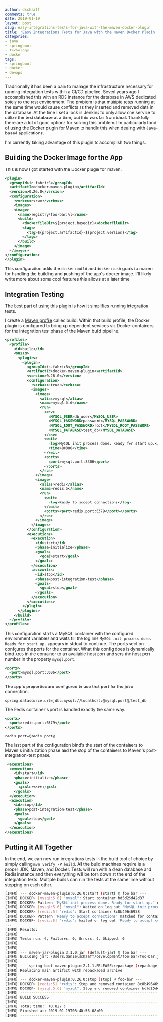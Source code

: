```yaml
---
author: dschaaff
comments: true
date: 2019-01-19
layout: post
slug: easy-integrations-tests-for-java-with-the-maven-docker-plugin
title: 'Easy Integrations Tests for Java with the Maven Docker Plugin'
categories:
- java
- springboot
- techology
- docker
tags:
- springboot
- docker
- devops
---
```


Traditionally it has been a pain to manage the infrastructure necessary for running integration tests within a CI/CD pipeline. Severl years ago I accomplished this with an RDS instance for the database in AWS dedicated solely to the test environment. The problem is that multiple tests running at the same time would cause conflicts as they inserted and removed data in the database. At the time I set a lock in Jenkins to only allow one service to utilize the test database at a time, but this was far from ideal. Thankfully there are a lot of good options for solving this problem. I’m particularly fond of using the Docker plugin for Maven to handle this when dealing with Java-based applications.

I'm currently taking advantage of this plugin to accomplish two things.

## Building the Docker Image for the App

This is how I got started with the Docker plugin for maven.

```xml
<plugin>
  <groupId>io.fabric8</groupId>
  <artifactId>docker-maven-plugin</artifactId>
  <version>0.26.0</version>
  <configuration>
    <verbose>true</verbose>
    <images>
    <image>
      <name>registry/foo-bar:%l</name>
      <build>
        <dockerFileDir>${project.basedir}</dockerFileDir>
        <tags>
          <tag>${project.artifactId}-${project.version}</tag>
        </tags>
      </build>
    </image>
  </images>
</configuration>
</plugin>
```

This configuration adds the `docker:build` and `docker:push` goals to maven for handling the building and pushing of the app's docker image.
I'll likely write more about some cool features this allows at a later time.

## Integration Testing

The best part of using this plugin is how it simplifies running integration tests.

I create a [Maven profile](https://maven.apache.org/guides/introduction/introduction-to-profiles.html) called build. Within that build profile, the Docker plugin is configured to 
bring up dependent services via Docker containers for the integration test phase of the Maven build pipeline.

```xml
<profiles>
  <profile>
    <id>build</id>
    <build>
      <plugins>
        <plugin>
          <groupId>io.fabric8</groupId>
          <artifactId>docker-maven-plugin</artifactId>
          <version>0.26.0</version>
          <configuration>
            <verbose>true</verbose>
            <images>
              <image>
                <alias>mysql</alias>
                <name>mysql:5.6</name>
                <run>
                  <env>
                    <MYSQL_USER>db_user</MYSQL_USER>
                    <MYSQL_PASSWORD>password</MYSQL_PASSWORD>
                    <MYSQL_ROOT_PASSWORD>root</MYSQL_ROOT_PASSWORD>
                    <MYSQL_DATABASE>test_db</MYSQL_DATABASE>
                  </env>
                  <wait>
                    <log>MySQL init process done. Ready for start up.</log>
                    <time>80000</time>
                  </wait>
                  <ports>
                    <port>mysql.port:3306</port>
                  </ports>
                </run>
              </image>
              <image>
                <alias>redis</alias>
                <name>redis:5</name>
                <run>
                  <wait>
                    <log>Ready to accept connections</log>
                  </wait>
                  <ports><port>redis.port:6379</port></ports>
                </run>
              </image>
            </images>
          </configuration>
          <executions>
            <execution>
              <id>start</id>
              <phase>initialize</phase>
              <goals>
                <goal>start</goal>
              </goals>
            </execution>
            <execution>
              <id>stop</id>
              <phase>post-integration-test</phase>
              <goals>
                <goal>stop</goal>
              </goals>
            </execution>
          </executions>
        </plugin>
      </plugins>
    </build>
  </profile>
</profiles>
```

This configuration starts a MySQL container with the configured environment variables and waits till the log line
`MySQL init process done. Ready for start up.` appears in stdout to continue. The ports section confgures the ports
for the container. What this config does is dynamically bind `3306` in the container to an available host port and sets the host port number
in the property `mysql.port`.

```xml
<ports>
  <port>mysql.port:3306</port>
</ports>
```

The app's properties are configured to use that port for the jdbc connection.

```text
spring.datasource.url=jdbc:mysql://localhost:@mysql.port@/test_db
```

The Redis container's port is handled exactly the same way.

```xml
<ports>
  <port>redis.port:6379</port>
</ports>
```

```text
redis.port=@redis.port@
```

The last part of the configuration bind's the start of the containers to Maven's initialization phase and 
the stop of the containers to Maven's post-integration-test phase.

```xml
 <executions>
  <execution>
    <id>start</id>
    <phase>initialize</phase>
    <goals>
      <goal>start</goal>
    </goals>
  </execution>
  <execution>
    <id>stop</id>
    <phase>post-integration-test</phase>
    <goals>
      <goal>stop</goal>
    </goals>
  </execution>
</executions>
```

## Putting it All Together

In the end, we can now run integrations tests in the build tool of choice by simply calling
`mvn verify -P build`. All the build machines require is a proper JDK, Maven, and Docker.
Tests will run with a clean database and Redis instance and then everything will be torn down at the end of the 
integration tests. Multiple builds can run the tests at the same time without stepping on each other.

```bash
[INFO] --- docker-maven-plugin:0.26.0:start (start) @ foo-bar ---
[INFO] DOCKER> [mysql:5.6] "mysql": Start container bd5d25d42d37
[INFO] DOCKER> Pattern 'MySQL init process done. Ready for start up.' matched for container bd5d25d42d37
[INFO] DOCKER> [mysql:5.6] "mysql": Waited on log out 'MySQL init process done. Ready for start up.' 12697 ms
[INFO] DOCKER> [redis:5] "redis": Start container 8c8b49646958
[INFO] DOCKER> Pattern 'Ready to accept connections' matched for container 8c8b49646958
[INFO] DOCKER> [redis:5] "redis": Waited on log out 'Ready to accept connections' 512 ms
...
[INFO] Results:
[INFO]
[INFO] Tests run: 4, Failures: 0, Errors: 0, Skipped: 0
[INFO]
[INFO]
[INFO] --- maven-jar-plugin:3.1.0:jar (default-jar) @ foo-bar ---
[INFO] Building jar: /Users/danielschaaff/development/foo-bar/foo-bar.jar
[INFO]
[INFO] --- spring-boot-maven-plugin:2.1.1.RELEASE:repackage (repackage) @ foo-bar ---
[INFO] Replacing main artifact with repackaged archive
[INFO]
[INFO] --- docker-maven-plugin:0.26.0:stop (stop) @ foo-bar ---
[INFO] DOCKER> [redis:5] "redis": Stop and removed container 8c8b49646958 after 0 ms
[INFO] DOCKER> [mysql:5.6] "mysql": Stop and removed container bd5d25d42d37 after 0 ms
[INFO] ------------------------------------------------------------------------
[INFO] BUILD SUCCESS
[INFO] ------------------------------------------------------------------------
[INFO] Total time:  40.827 s
[INFO] Finished at: 2019-01-19T08:40:56-08:00
[INFO] ------------------------------------------------------------------------
```